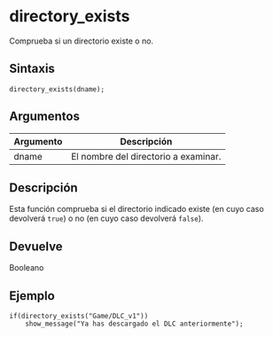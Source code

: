 # directory_exists

Comprueba si un directorio existe o no.

## Sintaxis

  
```gml  
directory_exists(dname);  
```  

## Argumentos

Argumento|Descripción|  
---|---|  
dname|El nombre del directorio a examinar.|  

## Descripción

Esta función comprueba si el directorio indicado existe (en cuyo caso devolverá `true`) o no (en cuyo caso devolverá `false`).

## Devuelve

Booleano

## Ejemplo

  
```gml  
if(directory_exists("Game/DLC_v1"))  
    show_message("Ya has descargado el DLC anteriormente");  
```